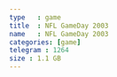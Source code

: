 ```yaml
---
type   : game
title  : NFL GameDay 2003
name   : NFL GameDay 2003
categories: [game]
telegram : 1264
size : 1.1 GB
---
```



